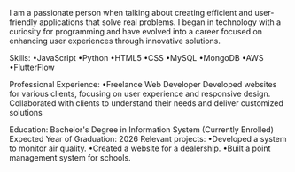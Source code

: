

I am a passionate person when talking about creating efficient and user-friendly applications that solve real problems. I began in technology with a curiosity for programming and have evolved into a career focused on enhancing user experiences through innovative solutions.

Skills:
  •JavaScript
  •Python
  •HTML5
  •CSS
  •MySQL
  •MongoDB
  •AWS
  •FlutterFlow

Professional Experience:
  •Freelance Web Developer
    Developed websites for various clients, focusing on user experience and responsive design. Collaborated with clients to understand their needs and deliver customized solutions

Education:
  Bachelor's Degree in Information System (Currently Enrolled)
  Expected Year of Graduation: 2026
    Relevant projects:
        •Developed a system to monitor air quality.
        •Created a website for a dealership.
        •Built a point management system for schools.
  
  
